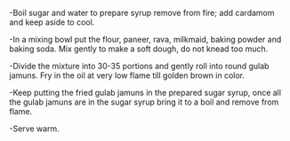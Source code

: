 -Boil sugar and water to prepare syrup remove from fire; add cardamom and keep aside to cool.

-In a mixing bowl put the flour, paneer, rava, milkmaid, baking powder and baking soda. Mix gently to make a soft dough, do not knead too much.

-Divide the mixture into 30-35 portions and gently roll into round gulab jamuns. Fry in the oil at very low flame till golden brown in color.

-Keep putting the fried gulab jamuns in the prepared sugar syrup, once all the gulab jamuns are in the sugar syrup bring it to a boil and remove from flame.

-Serve warm.